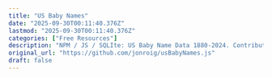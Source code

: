 ```yaml
---
title: "US Baby Names"
date: "2025-09-30T00:11:40.376Z"
lastmod: "2025-09-30T00:11:40.376Z"
categories: ["Free Resources"]
description: "NPM / JS / SQLIte: US Baby Name Data 1880-2024. Contribute to jonroig/usBabyNames.js development by creating an account on GitHub."
original_url: "https://github.com/jonroig/usBabyNames.js"
draft: false
---
```

